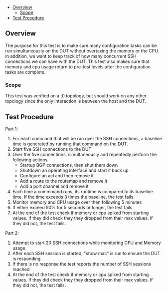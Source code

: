 - [Overview](#overview)
    - [Scope](#scope)
- [Test Procedure](#test-procedure)

## Overview
The purpose for this test is to make sure many configuration tasks can be run simultaneously on the DUT without overtaxing the memory or the CPU. In addition, we want to keep track of how many concurrent SSH connections we can have with the DUT. This test also makes sure that memory and cpu usage return to pre-test levels after the configuration tasks are complete.

### Scope
This test was verified on a t0 topology, but should work on any other topology since the only interaction is between the host and the DUT.

## Test Procedure
Part 1:

1. For each command that will be run over the SSH connections, a baseline time is generated by running that command on the DUT.
2. Start five SSH connections to the DUT
3. Over the five connections, simultaneously and repeatedly perform the following actions
    - Startup BGP connections, then shut them down
    - Shutdown an operating interface and start it back up
    - Configure an acl and then remove it
    - Add a route to the routemap and remove it
    - Add a port channel and remove it
4. Each time a commmand runs, its runtime is compared to its baseline time. If the time exceeds 3 times the baseline, the test fails.
5. Monitor memory and CPU usage over then following 5 minutes
6. If either exceed 90% for 5 seconds or longer, the test fails
7. At the end of the test check if memory or cpu spiked from starting values. If they did check they they dropped from their max values. If they did not, the test fails.

Part 2:

1. Attempt to start 20 SSH connections while monitoring CPU and Memory usage
2. After each SSH session is started, "show mac" is run to ensure the DUT is responding
3. If there is no response the test reports the number of SSH sessions reached
4. At the end of the test check if memory or cpu spiked from starting values. If they did check they they dropped from their max values. If they did not, the test fails.
